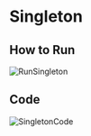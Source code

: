 # Singleton

## How to Run

![RunSingleton](https://i.imgur.com/9g35Hbi.png)

## Code

![SingletonCode](https://i.imgur.com/7uIzisd.png)
